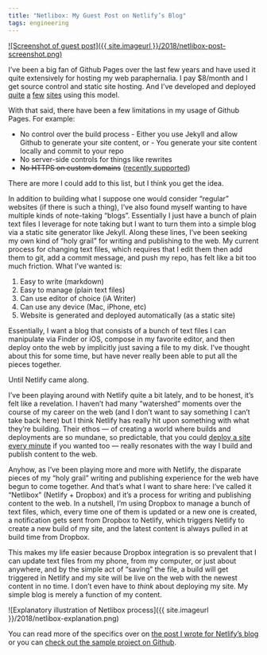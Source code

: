 ```yaml
---
title: "Netlibox: My Guest Post on Netlify’s Blog"
tags: engineering
---
```


[![Screenshot of guest post]({{ site.imageurl }}/2018/netlibox-post-screenshot.png)](https://www.netlify.com/blog/2018/10/15/combining-netlify-with-dropbox-for-a-one-click-publishing-process/)

I’ve been a big fan of Github Pages over the last few years and have used it quite extensively for hosting my web paraphernalia. I pay $8/month and I get source control and static site hosting. And I’ve developed and deployed [quite](http://www.iosicongallery.com) [a](http://jim-nielsen.com/) [few](http://jim-nielsen.com/sassme) [sites](http://jim-nielsen.com/teamcolors/) using this model.

With that said, there have been a few limitations in my usage of Github Pages. For example:

- No control over the build process - Either you use Jekyll and allow Github to generate your site content, or - You generate your site content locally and commit to your repo
- No server-side controls for things like rewrites
- ~~No HTTPS on custom domains~~ ([recently supported](https://blog.github.com/2018-05-01-github-pages-custom-domains-https/))

There are more I could add to this list, but I think you get the idea.

In addition to building what I suppose one would consider “regular” websites (if there is such a thing), I’ve also found myself wanting to have multiple kinds of note-taking “blogs”. Essentially I just have a bunch of plain text files I leverage for note taking but I want to turn them into a simple blog via a static site generator like Jekyll. Along these lines, I’ve been seeking my own kind of “holy grail” for writing and publishing to the web. My current process for changing text files, which requires that I edit them then add them to git, add a commit message, and push my repo, has felt like a bit too much friction. What I’ve wanted is:

1. Easy to write (markdown)
2. Easy to manage (plain text files)
3. Can use editor of choice (iA Writer)
4. Can use any device (Mac, iPhone, etc)
5. Website is generated and deployed automatically (as a static site)

Essentially, I want a blog that consists of a bunch of text files I can manipulate via Finder or iOS, compose in my favorite editor, and then deploy onto the web by implicitly just saving a file to my disk. I’ve thought about this for some time, but have never really been able to put all the pieces together.

Until Netlify came along.

I’ve been playing around with Netlify quite a bit lately, and to be honest, it’s felt like a revelation. I haven’t had many “watershed” moments over the course of my career on the web (and I don’t want to say something I can’t take back here) but I think Netlify has really hit upon something with what they’re building. Their ethos — of creating a world where builds and deployments are so mundane, so predictable, that you could [deploy a site every minute](https://www.netlify.com/blog/2018/08/02/exploring-the-potential-of-friction-free-deployments/) if you wanted too — really resonates with the way I build and publish content to the web.

Anyhow, as I’ve been playing more and more with Netlify, the disparate pieces of my “holy grail” writing and publishing experience for the web have begun to come together. And that’s what I want to share here: I’ve called it “Netlibox” (Netlify + Dropbox) and it’s a process for writing and publishing content to the web. In a nutshell, I’m using Dropbox to manage a bunch of text files, which, every time one of them is updated or a new one is created, a notification gets sent from Dropbox to Netlify, which triggers Netlify to create a new build of my site, and the latest content is always pulled in at build time from Dropbox.

This makes my life easier because Dropbox integration is so prevalent that I can update text files from my phone, from my computer, or just about anywhere, and by the simple act of “saving” the file, a build will get triggered in Netlify and my site will be live on the web with the newest content in no time. I don’t even have to _think_ about deploying my site. My simple blog is merely a function of my content.

![Explanatory illustration of Netlibox process]({{ site.imageurl }}/2018/netlibox-explanation.png)

You can read more of the specifics over on [the post I wrote for Netlify’s blog](https://www.netlify.com/blog/2018/10/15/combining-netlify-with-dropbox-for-a-one-click-publishing-process/) or you can [check out the sample project on Github](https://github.com/jimniels/netlibox).
